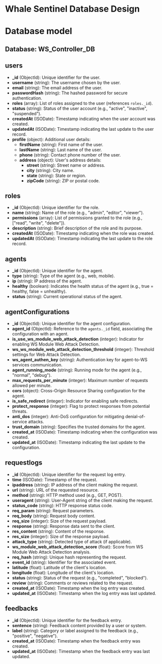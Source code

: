 # Whale Sentinel Database Design

# Database model

## Database: WS_Controller_DB

## **users**
- **_id** (ObjectId): Unique identifier for the user.
- **username** (string): The username chosen by the user.
- **email** (string): The email address of the user.
- **passwordHash** (string): The hashed password for secure authentication.
- **roles** (array): List of roles assigned to the user (references `roles._id`).
- **status** (string): Status of the user account (e.g., "active", "inactive", "suspended").
- **createdAt** (ISODate): Timestamp indicating when the user account was created.
- **updatedAt** (ISODate): Timestamp indicating the last update to the user record.
- **profile** (object): Additional user details:
  - **firstName** (string): First name of the user.
  - **lastName** (string): Last name of the user.
  - **phone** (string): Contact phone number of the user.
  - **address** (object): User's address details:
    - **street** (string): Street name or address.
    - **city** (string): City name.
    - **state** (string): State or region.
    - **zipCode** (string): ZIP or postal code.

## **roles**
- **_id** (ObjectId): Unique identifier for the role.
- **name** (string): Name of the role (e.g., "admin", "editor", "viewer").
- **permissions** (array): List of permissions granted to the role (e.g., ["read", "write", "delete"]).
- **description** (string): Brief description of the role and its purpose.
- **createdAt** (ISODate): Timestamp indicating when the role was created.
- **updatedAt** (ISODate): Timestamp indicating the last update to the role record.

## **agents**
- **_id** (ObjectId): Unique identifier for the agent.
- **type** (string): Type of the agent (e.g., web, mobile).
- **ip** (string): IP address of the agent.
- **healthy** (boolean): Indicates the health status of the agent (e.g., true = healthy, false = unhealthy).
- **status** (string): Current operational status of the agent.

## **agentConfigurations**
- **_id** (ObjectId): Unique identifier for the agent configuration.
- **agent_id** (ObjectId): Reference to the `agents._id` field, associating the configuration with an agent.
- **is_use_ws_module_web_attack_detection** (integer): Indicator for enabling WS Module Web Attack Detection.
- **ws_ws_module_web_attack_detection_threshold** (integer): Threshold settings for Web Attack Detection.
- **ws_agent_authen_key** (string): Authentication key for agent-to-WS services communication.
- **agent_running_mode** (string): Running mode for the agent (e.g., "normal", "debug").
- **max_requests_per_minute** (integer): Maximum number of requests allowed per minute.
- **cors** (object): Cross-Origin Resource Sharing configuration for the agent.
- **is_safe_redirect** (integer): Indicator for enabling safe redirects.
- **protect_response** (integer): Flag to protect responses from potential threats.
- **anti_dos** (integer): Anti-DoS configuration for mitigating denial-of-service attacks.
- **trust_domain** (string): Specifies the trusted domains for the agent.
- **created_at** (ISODate): Timestamp indicating when the configuration was created.
- **updated_at** (ISODate): Timestamp indicating the last update to the configuration.

## **requestlogs**
- **_id** (ObjectId): Unique identifier for the request log entry.
- **time** (ISODate): Timestamp of the request.
- **ipaddress** (string): IP address of the client making the request.
- **url** (string): URL of the requested resource.
- **method** (string): HTTP method used (e.g., GET, POST).
- **useragent** (string): User-Agent string of the client making the request.
- **status_code** (string): HTTP response status code.
- **req_param** (string): Request parameters.
- **req_body** (string): Request body content.
- **req_size** (integer): Size of the request payload.
- **response** (string): Response data sent to the client.
- **res_content** (string): Content of the response.
- **res_size** (integer): Size of the response payload.
- **attack_type** (string): Detected type of attack (if applicable).
- **ws_module_web_attack_detection_score** (float): Score from WS Module Web Attack Detection analysis.
- **req_hash** (string): Unique hash representing the request.
- **event_id** (string): Identifier for the associated event.
- **latitude** (float): Latitude of the client's location.
- **longitude** (float): Longitude of the client's location.
- **status** (string): Status of the request (e.g., "completed", "blocked").
- **review** (string): Comments or reviews related to the request.
- **created_at** (ISODate): Timestamp when the log entry was created.
- **updated_at** (ISODate): Timestamp when the log entry was last updated.

## **feedbacks**
- **_id** (ObjectId): Unique identifier for the feedback entry.
- **sentence** (string): Feedback content provided by a user or system.
- **label** (string): Category or label assigned to the feedback (e.g., "positive", "negative").
- **created_at** (ISODate): Timestamp when the feedback entry was created.
- **updated_at** (ISODate): Timestamp when the feedback entry was last updated.
